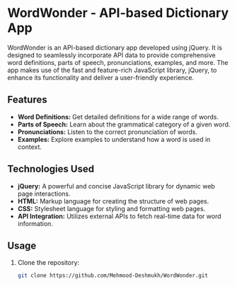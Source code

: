 # WordWonder - API-based Dictionary App

WordWonder is an API-based dictionary app developed using jQuery. It is designed to seamlessly incorporate API data to provide comprehensive word definitions, parts of speech, pronunciations, examples, and more. The app makes use of the fast and feature-rich JavaScript library, jQuery, to enhance its functionality and deliver a user-friendly experience.

## Features

- **Word Definitions:** Get detailed definitions for a wide range of words.
- **Parts of Speech:** Learn about the grammatical category of a given word.
- **Pronunciations:** Listen to the correct pronunciation of words.
- **Examples:** Explore examples to understand how a word is used in context.

## Technologies Used

- **jQuery:** A powerful and concise JavaScript library for dynamic web page interactions.
- **HTML:** Markup language for creating the structure of web pages.
- **CSS:** Stylesheet language for styling and formatting web pages.
- **API Integration:** Utilizes external APIs to fetch real-time data for word information.

## Usage

1. Clone the repository:

   ```bash
   git clone https://github.com/Mehmood-Deshmukh/WordWonder.git
